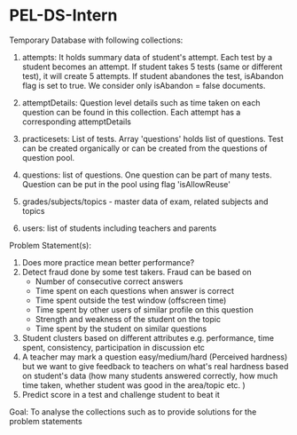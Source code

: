 # PEL-DS-Intern
Temporary Database with following collections:
1. attempts: It holds summary data of student's attempt. Each test by a student becomes an attempt. If student takes 5 tests (same or different test), it will create 5 attempts. If student abandones the test, isAbandon flag is set to true. We consider only isAbandon = false documents. 

2. attemptDetails: Question level details such as time taken on each question can be found in this collection. Each attempt has a corresponding attemptDetails

3. practicesets: List of tests. Array 'questions' holds list of questions. Test can be created organically or can be created from the questions of question pool.

4. questions: list of questions. One question can be part of many tests. Question can be put in the pool using flag 'isAllowReuse'

5. grades/subjects/topics - master data of exam, related subjects and topics

6. users: list of students including teachers and parents

Problem Statement(s):
1. Does more practice mean better performance?
2. Detect fraud done by some test takers. Fraud can be based on
    - Number of consecutive correct answers
    - Time spent on each questions when answer is correct
    - Time spent outside the test window (offscreen time)
    - Time spent by other users of similar profile on this question
    - Strength and weakness of the student on the topic
    - Time spent by the student on similar questions
3. Student clusters based on different attributes e.g. performance, time spent, consistency, participation in discussion etc
4. A teacher may mark a question easy/medium/hard (Perceived hardness) but we want to give feedback to teachers on what's real hardness based on student's data (how many students answered correctly, how much time taken, whether student was good in the area/topic etc. )
5. Predict score in a test and challenge student to beat it 


Goal: To analyse the collections such as to provide solutions for the problem statements
